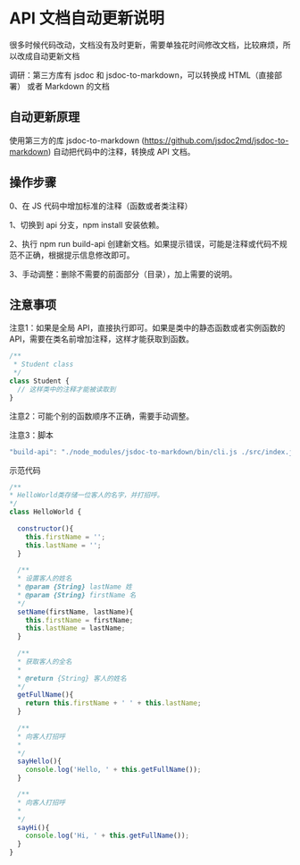 # API 文档自动更新说明

很多时候代码改动，文档没有及时更新，需要单独花时间修改文档，比较麻烦，所以改成自动更新文档

调研：第三方库有 jsdoc 和 jsdoc-to-markdown，可以转换成 HTML（直接部署） 或者 Markdown 的文档

## 自动更新原理

使用第三方的库 jsdoc-to-markdown (https://github.com/jsdoc2md/jsdoc-to-markdown) 自动把代码中的注释，转换成 API 文档。

## 操作步骤

0、在 JS 代码中增加标准的注释（函数或者类注释）

1、切换到 api 分支，npm install 安装依赖。

2、执行 npm run build-api 创建新文档。如果提示错误，可能是注释或代码不规范不正确，根据提示信息修改即可。

3、手动调整：删除不需要的前面部分（目录），加上需要的说明。

## 注意事项

注意1：如果是全局 API，直接执行即可。如果是类中的静态函数或者实例函数的 API，需要在类名前增加注释，这样才能获取到函数。

~~~js
/**
 * Student class
 */
class Student {
  // 这样类中的注释才能被读取到
}
~~~

注意2：可能个别的函数顺序不正确，需要手动调整。

注意3：脚本

~~~js
"build-api": "./node_modules/jsdoc-to-markdown/bin/cli.js ./src/index.js > index.md",
~~~

示范代码
~~~js
/**
* HelloWorld类存储一位客人的名字，并打招呼。
*/
class HelloWorld {
 
  constructor(){
    this.firstName = '';
    this.lastName = '';
  }
  
  /**
  * 设置客人的姓名
  * @param {String} lastName 姓
  * @param {String} firstName 名
  */
  setName(firstName, lastName){
    this.firstName = firstName;
    this.lastName = lastName;
  }
  
  /**
  * 获取客人的全名
  *
  * @return {String} 客人的姓名
  */
  getFullName(){
    return this.firstName + ' ' + this.lastName;
  }
  
  /**
  * 向客人打招呼
  *
  */
  sayHello(){
    console.log('Hello, ' + this.getFullName());
  }

  /**
  * 向客人打招呼
  *
  */
  sayHi(){
    console.log('Hi, ' + this.getFullName());
  }
}

~~~